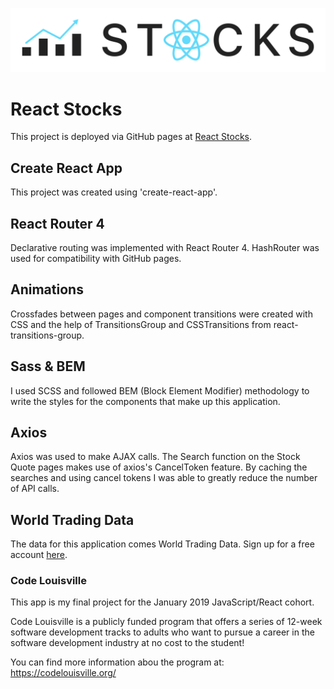 ![React Stocks logo](src/img/react-stocks-land-black.svg)

# React Stocks

This project is deployed via GitHub pages at [React Stocks](https://davidysoards.github.io/react-stocks).

## Create React App

This project was created using 'create-react-app'.

## React Router 4

Declarative routing was implemented with React Router 4. HashRouter was used for compatibility with GitHub pages.

## Animations

Crossfades between pages and component transitions were created with CSS and the help of TransitionsGroup and CSSTransitions from react-transitions-group.

## Sass & BEM

I used SCSS and followed BEM (Block Element Modifier) methodology to write the styles for the components that make up this application.

## Axios

Axios was used to make AJAX calls. The Search function on the Stock Quote pages makes use of axios's CancelToken feature.
By caching the searches and using cancel tokens I was able to greatly reduce the number of API calls.

## World Trading Data

The data for this application comes World Trading Data. Sign up for a free account [here](https://www.worldtradingdata.com/).

### Code Louisville

This app is my final project for the January 2019 JavaScript/React cohort.

Code Louisville is a publicly funded program that offers a series of 12-week software development tracks to adults who want to pursue a career in the software development industry at no cost to the student!

You can find more information abou the program at: https://codelouisville.org/
